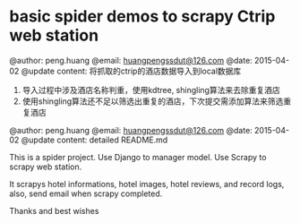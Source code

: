 basic spider demos to scrapy Ctrip web station
========================================================

@author:            peng.huang
@email:             huangpengssdut@126.com
@date:              2015-04-02
@update content: 将抓取的ctrip的酒店数据导入到local数据库
1. 导入过程中涉及酒店名称判重，使用kdtree, shingling算法来去除重复酒店
2. 使用shingling算法还不足以筛选出重复的酒店，下次提交需添加算法来筛选重复酒店



@author:            peng.huang
@email:             huangpengssdut@126.com
@date:              2015-04-02
@update content:    detailed README.md

This is a spider project.
Use Django to manager model.
Use Scrapy to scrapy web station.

It scrapys hotel informations, hotel images, hotel reviews,
and record logs, also, send email when scrapy completed.


Thanks and best wishes
